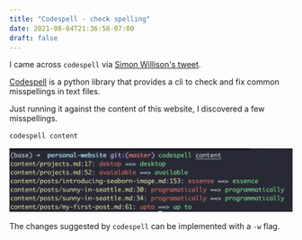 ```yaml
---
title: "Codespell - check spelling"
date: 2021-08-04T21:36:58-07:00
draft: false
---
```


I came across `codespell` via [Simon Willison's tweet](https://twitter.com/simonw/status/1422601066156158977).

[Codespell](https://github.com/codespell-project/codespell) is a python library that provides a cli to check and fix common misspellings in text files.

Just running it against the content of this website, I discovered a few misspellings.

```bash
codespell content
```
![codespell](/images/codespell.png)

The changes suggested by `codespell` can be implemented with a `-w` flag.
